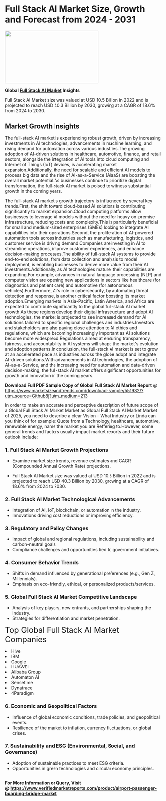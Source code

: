<H1>Full Stack AI Market Size, Growth and Forecast from 2024 - 2031</H1><img class="aligncenter size-medium wp-image-584254" src="https://thirdeyenews.in/wp-content/uploads/2024/09/Global-Market-Research-300x168.jpeg" alt="" width="300" height="168" /><p><strong>Global&nbsp;<a href="https://www.marketsizeandtrends.com/download-sample/551932/?utm_source=Github8j?utm_medium=213">Full Stack AI Market</a> Insights</strong></p><p>Full Stack AI Market size was valued at USD 10.5 Billion in 2022 and is projected to reach USD 40.3 Billion by 2030, growing at a CAGR of 18.6% from 2024 to 2030.</p><p><h2>Market Growth Insights</h2> <p>The full-stack AI market is experiencing robust growth, driven by increasing investments in AI technologies, advancements in machine learning, and rising demand for automation across various industries.The growing adoption of AI-driven solutions in healthcare, automotive, finance, and retail sectors, alongside the integration of AI tools into cloud computing and Internet of Things (IoT) devices, is accelerating market expansion.Additionally, the need for scalable and efficient AI models to process big data and the rise of AI-as-a-Service (AIaaS) are boosting the overall market potential.As businesses continue to prioritize digital transformation, the full-stack AI market is poised to witness substantial growth in the coming years.</p> <p>The full-stack AI market's growth trajectory is influenced by several key trends.First, the shift toward cloud-based AI solutions is contributing significantly to market expansion.Cloud computing platforms allow businesses to leverage AI models without the need for heavy on-premise infrastructure, reducing costs and complexity.This is particularly beneficial for small and medium-sized enterprises (SMEs) looking to integrate AI capabilities into their operations.Second, the proliferation of AI-powered automation tools across industries such as manufacturing, logistics, and customer service is driving demand.Companies are investing in AI to streamline operations, improve customer experiences, and enhance decision-making processes.The ability of full-stack AI systems to provide end-to-end solutions, from data collection and analysis to model deployment, is enabling businesses to derive more value from their AI investments.Additionally, as AI technologies mature, their capabilities are expanding.For example, advances in natural language processing (NLP) and computer vision are opening new applications in sectors like healthcare (for diagnostics and patient care) and automotive (for autonomous vehicles).Furthermore, AI's role in cybersecurity, by automating threat detection and response, is another critical factor boosting its market adoption.Emerging markets in Asia-Pacific, Latin America, and Africa are expected to contribute significantly to the global full-stack AI market growth.As these regions develop their digital infrastructure and adopt AI technologies, the market is projected to see increased demand for AI solutions tailored to specific regional challenges and industries.Investors and stakeholders are also paying close attention to AI ethics and regulations, which are becoming increasingly important as AI solutions become more widespread.Regulations aimed at ensuring transparency, fairness, and accountability in AI systems will shape the market's evolution and adoption patterns.In conclusion, the full-stack AI market is set to grow at an accelerated pace as industries across the globe adopt and integrate AI-driven solutions.With advancements in AI technologies, the adoption of AI-as-a-Service, and the increasing need for automation and data-driven decision-making, the full-stack AI market offers significant opportunities for growth and innovation in the coming years.</p> <p><span class=""><strong>Download Full PDF Sample Copy of Global Full Stack AI Market Report</strong> @ <a href="https://www.marketsizeandtrends.com/download-sample/551932/?utm_source=Github8j?utm_medium=213" target="_blank">https://www.marketsizeandtrends.com/download-sample/551932/?utm_source=Github8j?utm_medium=213</a></span></p><p>In order to make an accurate and perceptive description of future scope of a Global&nbsp;Full Stack AI Market Market as Global&nbsp;Full Stack AI Market Market of 2025, you need to describe a clear Vision &ndash; What Industry or Linda can you think of for example: Quote from a Technology, healthcare, automotive, renewable energy, name the market you are Reffering to.However, some general trends and factors usually impact market reports and their future outlook include:</p><h3>1.&nbsp;<strong>Full Stack AI Market Growth Projections</strong></h3><ul><li>Examine market size trends, revenue estimates and CAGR (Compounded Annual Growth Rate) projections.</li><li><p>Full Stack AI Market size was valued at USD 10.5 Billion in 2022 and is projected to reach USD 40.3 Billion by 2030, growing at a CAGR of 18.6% from 2024 to 2030.</p></li></ul><h3>2.&nbsp;<strong>Full Stack AI Market Technological Advancements</strong></h3><ul><li>Integration of AI, IoT, blockchain, or automation in the industry.</li><li>Innovations driving cost reductions or improving efficiency.</li></ul><h3>3.&nbsp;<strong>Regulatory and Policy Changes</strong></h3><ul><li>Impact of global and regional regulations, including sustainability and carbon-neutral goals.</li><li>Compliance challenges and opportunities tied to government initiatives.</li></ul><h3>4.&nbsp;<strong>Consumer Behavior Trends</strong></h3><ul><li>Shifts in demand influenced by generational preferences (e.g., Gen Z, Millennials).</li><li>Emphasis on eco-friendly, ethical, or personalized products/services.</li></ul><h3>5.&nbsp;<strong>Global Full Stack AI Market Competitive Landscape</strong></h3><ul><li>Analysis of key players, new entrants, and partnerships shaping the industry.</li><li>Strategies for differentiation and market penetration.</li></ul><p data-pm-slice="1 1 []"><span style="color: inherit; font-family: inherit; font-size: 25px;">Top Global Full Stack AI Market Companies</span></p><div class="" data-test-id=""><p><li>Hive</li><li> IBM</li><li> Google</li><li> HUAWEI</li><li> Alibaba Group</li><li> Automaton AI</li><li> Sensetime</li><li> Dynatrace</li><li> 4Paradigm</li></p></div><h3>6.&nbsp;<strong>Economic and Geopolitical Factors</strong></h3><ul><li>Influence of global economic conditions, trade policies, and geopolitical events.</li><li>Resilience of the market to inflation, currency fluctuations, or global crises.</li></ul><h3>7.&nbsp;<strong>Sustainability and ESG (Environmental, Social, and Governance)</strong></h3><ul><li>Adoption of sustainable practices to meet ESG criteria.</li><li>Opportunities in green technologies and circular economy principles.</li></ul><h2><strong style="font-size: 14px;">For More Information or Query, Visit @&nbsp;</strong><a style="background-color: #ffffff; font-size: 14px;" href="https://www.marketsizeandtrends.com/report/full-stack-ai-market/" target="_blank">https://www.verifiedmarketreports.com/product/airport-passenger-boarding-bridge-market</a></h2>